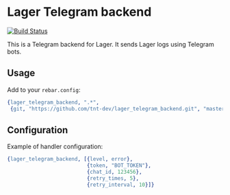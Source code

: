 # Lager Telegram backend

[![Build Status][travis-img]][travis]

[travis]: https://travis-ci.org/tnt-dev/lager_telegram
[travis-img]: https://travis-ci.org/tnt-dev/lager_telegram.svg

This is a Telegram backend for Lager. It sends Lager logs using Telegram bots.

## Usage

Add to your `rebar.config`:

``` erlang
{lager_telegram_backend, ".*",
 {git, "https://github.com/tnt-dev/lager_telegram_backend.git", "master"}}
```

## Configuration

Example of handler configuration:

``` erlang
{lager_telegram_backend, [{level, error},
                          {token, "BOT_TOKEN"},
                          {chat_id, 123456},
                          {retry_times, 5},
                          {retry_interval, 10}]}
```
